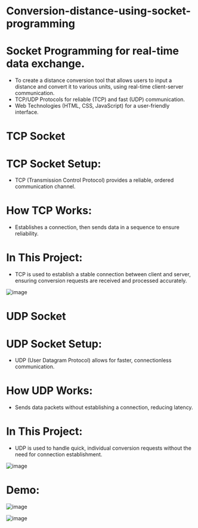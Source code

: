 # Conversion-distance-using-socket-programming

# Socket Programming for real-time data exchange.
  - To create a distance conversion tool that allows users to input a distance and convert it to various units, using real-time client-server communication.
  - TCP/UDP Protocols for reliable (TCP) and fast (UDP) communication.
  - Web Technologies (HTML, CSS, JavaScript) for a user-friendly interface.

# TCP Socket
# TCP Socket Setup:
  - TCP (Transmission Control Protocol) provides a reliable, ordered communication channel.
# How TCP Works:
  - Establishes a connection, then sends data in a sequence to ensure reliability.
# In This Project:
  - TCP is used to establish a stable connection between client and server, ensuring conversion requests are received and processed accurately.

![image](https://github.com/user-attachments/assets/623f5685-cc80-41c4-bc3d-40321210f202)


# UDP Socket
# UDP Socket Setup:
   - UDP (User Datagram Protocol) allows for faster, connectionless communication.
# How UDP Works:
   - Sends data packets without establishing a connection, reducing latency.
# In This Project:
   - UDP is used to handle quick, individual conversion requests without the need for connection establishment.

![image](https://github.com/user-attachments/assets/68241598-c2a6-424c-adad-934131a71249)



# Demo:

![image](https://github.com/user-attachments/assets/48c0b4b8-18e9-44bf-8ba3-b84feecc6776)

![image](https://github.com/user-attachments/assets/333d1069-a7cc-4629-8422-58465f649de6)
